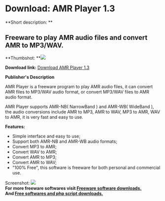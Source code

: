 # Download: AMR Player 1.3

**Short description: **

## Freeware to play AMR audio files and convert AMR to MP3/WAV.

  
**Thumbshot: **![](http://www.freewarefiles.com/screenshot/amrplayer11_md.jpg)   
  
**Download link:** [Download AMR Player 1.3](http://freesoftwares.boysofts.com/AMR-Player_program_46555.html)  
  

**Publisher's Description**  
  

AMR Player is a freeware program to play AMR audio files, it can convert AMR
files to MP3/WAV audio format, or convert MP3/WAV files to AMR audio format.

AMR Player supports AMR-NB( NarrowBand ) and AMR-WB( WideBand ), the audio
conversions include AMR to MP3, AMR to WAV, MP3 to AMR, WAV to AMR, it is very
fast and easy to use.

**Features:**

  * Simple interface and easy to use; 
  * Support both AMR-NB and AMR-WB audio formats; 
  * Convert MP3 to AMR; 
  * Convert WAV to AMR; 
  * Convert AMR to MP3; 
  * Convert AMR to WAV; 
  * "100% Free", this software is freeware for both personal and commercial use. 

  
  
Screenshot: ![](http://www.freewarefiles.com/screenshot/amrplayer11.jpg)  
**For more freeware softwares visit [Freeware software downloads.](http://freesoftwares.boysofts.com/)**   
**And [Free softwares and php script downloads.](http://www.boysofts.com/)**

